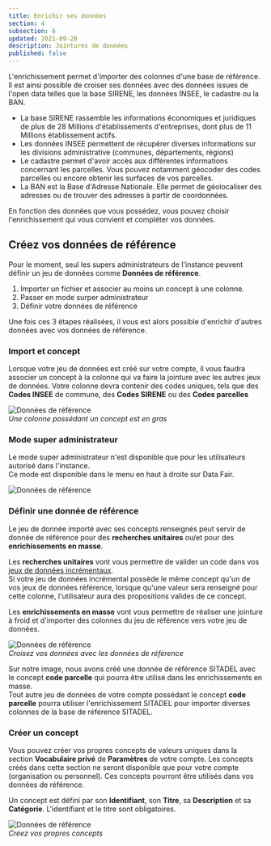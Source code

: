 ```yaml
---
title: Enrichir ses données
section: 4
subsection: 6
updated: 2021-09-20
description: Jointures de données
published: false
---
```


L'enrichissement permet d'importer des colonnes d'une base de référence. Il est ainsi possible de croiser ses données avec des données issues de l'open data telles que la base SIRENE, les données INSEE, le cadastre ou la BAN.

* La base SIRENE rassemble les informations économiques et juridiques de plus de 28 Millions d'établissements d'entreprises, dont plus de 11 Millions établissement actifs.
* Les données INSEE permettent de récupérer diverses informations sur les divisions administrative (communes, départements, régions)
* Le cadastre permet d'avoir accès aux différentes informations concernant les parcelles. Vous pouvez notamment géocoder des codes parcelles ou encore obtenir les surfaces de vos parcelles.
* La BAN est la Base d'Adresse Nationale. Elle permet de géolocaliser des adresses ou de trouver des adresses à partir de coordonnées.

En fonction des données que vous possédez, vous pouvez choisir l'enrichissement qui vous convient et compléter vos données.


## Créez vos données de référence

Pour le moment, seul les supers administrateurs de l'instance peuvent définir un jeu de données comme **Données de référence**.

1. Importer un fichier et associer au moins un concept à une colonne.
2. Passer en mode surper administrateur  
3. Définir votre données de référence

Une fois ces 3 étapes réalisées, il vous est alors possible d'enrichir d'autres données avec vos données de référence.

### Import et concept
Lorsque votre jeu de données est créé sur votre compte, il vous faudra associer un concept à la colonne qui va faire la jointure avec les autres jeux de données. Votre colonne devra contenir des codes uniques, tels que des **Codes INSEE** de commune, des **Codes SIRENE** ou des **Codes parcelles**

![Données de référence](./images/user-guide/enrichment-concept.jpg)  
*Une colonne possédant un concept est en gras*

### Mode super administrateur

Le mode super administrateur n'est disponible que pour les utilisateurs autorisé dans l'instance.  
Ce mode est disponible dans le menu en haut à droite sur Data Fair.

![Données de référence](./images/user-guide/enrichment-superadmin.jpg)


### Définir une donnée de référence

Le jeu de donnée importé avec ses concepts renseignés peut servir de donnée de référence pour des **recherches unitaires** ou/et pour des **enrichissements en masse**.  

Les **recherches unitaires** vont vous permettre de valider un code dans vos [jeux de données incrémentaux](./user-guide/import-dataset).  
Si votre jeu de données incrémental possède le même concept qu'un de vos jeux de données référence, lorsque qu'une valeur sera renseigné pour cette colonne, l'utilisateur aura des propositions valides de ce concept.

Les **enrichissements en masse** vont vous permettre de réaliser une jointure à froid et d'importer des colonnes du jeu de référence vers votre jeu de données.

![Données de référence](./images/user-guide/enrichment-master-data.jpg)  
*Croisez vos données avec les données de référence*

Sur notre image, nous avons créé une donnée de référence SITADEL avec le concept **code parcelle** qui pourra être utilisé dans les enrichissements en masse.  
Tout autre jeu de données de votre compte possédant le concept **code parcelle** pourra utiliser l'enrichissement SITADEL pour importer diverses colonnes de la base de référence SITADEL.

### Créer un concept

Vous pouvez créer vos propres concepts de valeurs uniques dans la section **Vocabulaire privé** de **Paramètres** de votre compte. Les concepts créés dans cette section ne seront disponible que pour votre compte (organisation ou personnel). Ces concepts pourront être utilisés dans vos données de référence.  

Un concept est défini par son **Identifiant**, son **Titre**, sa **Description** et sa **Catégorie**. L'identifiant et le titre sont obligatoires.

![Données de référence](./images/user-guide/enrichment-vocabulaire.jpg)  
*Créez vos propres concepts*
